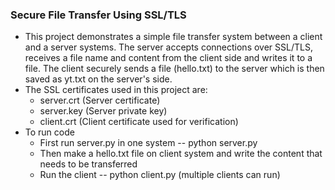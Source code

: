### Secure File Transfer Using SSL/TLS
* This project demonstrates a simple file transfer system between a client and a server systems. The server accepts connections over SSL/TLS, receives a file name and content from the client side and writes it to a file. The client securely sends a file (hello.txt) to the server which is then saved as yt.txt on the server's side.
* The SSL certificates used in this project are:
    * server.crt (Server certificate)
    * server.key (Server private key)
    * client.crt (Client certificate used for verification)
* To run code
    * First run server.py in one system -- python server.py
    * Then make a hello.txt file on client system and write the content that needs to be transferred
    * Run the client -- python client.py (multiple clients can run)



